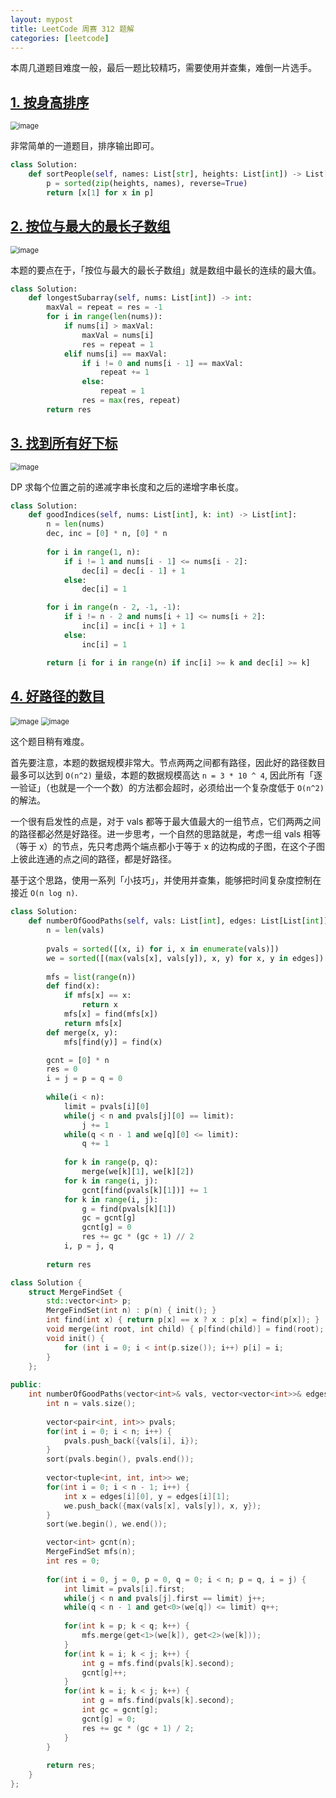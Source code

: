 ```yaml
---
layout: mypost
title: LeetCode 周赛 312 题解
categories: [leetcode]
---
```


本周几道题目难度一般，最后一题比较精巧，需要使用并查集，难倒一片选手。

## [1. 按身高排序](https://leetcode.cn/problems/sort-the-people/)

<img src="../../posts/2022-leetcode/lc-wk-312-p1.png" alt="image" style="zoom:80%;" />

非常简单的一道题目，排序输出即可。

```py
class Solution:
    def sortPeople(self, names: List[str], heights: List[int]) -> List[str]:
        p = sorted(zip(heights, names), reverse=True)
        return [x[1] for x in p]
```

## [2. 按位与最大的最长子数组](https://leetcode.cn/problems/longest-subarray-with-maximum-bitwise-and/)

<img src="../../posts/2022-leetcode/lc-wk-312-p2.png" alt="image" style="zoom:80%;" />

本题的要点在于，「按位与最大的最长子数组」就是数组中最长的连续的最大值。

```py
class Solution:
    def longestSubarray(self, nums: List[int]) -> int:
        maxVal = repeat = res = -1
        for i in range(len(nums)):
            if nums[i] > maxVal:
                maxVal = nums[i]
                res = repeat = 1
            elif nums[i] == maxVal:
                if i != 0 and nums[i - 1] == maxVal:
                    repeat += 1
                else:
                    repeat = 1
                res = max(res, repeat)
        return res
```

## [3. 找到所有好下标](https://leetcode.cn/problems/find-all-good-indices/)

<img src="../../posts/2022-leetcode/lc-wk-312-p3.png" alt="image" style="zoom:80%;" />

DP 求每个位置之前的递减字串长度和之后的递增字串长度。

```py
class Solution:
    def goodIndices(self, nums: List[int], k: int) -> List[int]:
        n = len(nums)
        dec, inc = [0] * n, [0] * n
        
        for i in range(1, n):
            if i != 1 and nums[i - 1] <= nums[i - 2]:
                dec[i] = dec[i - 1] + 1
            else:
                dec[i] = 1

        for i in range(n - 2, -1, -1):
            if i != n - 2 and nums[i + 1] <= nums[i + 2]:            
                inc[i] = inc[i + 1] + 1
            else:
                inc[i] = 1

        return [i for i in range(n) if inc[i] >= k and dec[i] >= k]
```

## [4. 好路径的数目](https://leetcode.cn/problems/number-of-good-paths/)

<img src="../../posts/2022-leetcode/lc-wk-312-p4-1.png" alt="image" style="zoom:80%;" />
<img src="../../posts/2022-leetcode/lc-wk-312-p4-2.png" alt="image" style="zoom:80%;" />

这个题目稍有难度。

首先要注意，本题的数据规模非常大。节点两两之间都有路径，因此好的路径数目最多可以达到 `O(n^2)` 量级，本题的数据规模高达 `n = 3 * 10 ^ 4`, 因此所有「逐一验证」（也就是一个一个数）的方法都会超时，必须给出一个复杂度低于 `O(n^2)` 的解法。

一个很有启发性的点是，对于 vals 都等于最大值最大的一组节点，它们两两之间的路径都必然是好路径。进一步思考，一个自然的思路就是，考虑一组 vals 相等（等于 x）的节点，先只考虑两个端点都小于等于 x 的边构成的子图，在这个子图上彼此连通的点之间的路径，都是好路径。

基于这个思路，使用一系列「小技巧」，并使用并查集，能够把时间复杂度控制在接近 `O(n log n)`.

```py
class Solution:
    def numberOfGoodPaths(self, vals: List[int], edges: List[List[int]]) -> int:
        n = len(vals)
        
        pvals = sorted([(x, i) for i, x in enumerate(vals)])
        we = sorted([(max(vals[x], vals[y]), x, y) for x, y in edges])
        
        mfs = list(range(n))
        def find(x):
            if mfs[x] == x:
                return x
            mfs[x] = find(mfs[x])
            return mfs[x]
        def merge(x, y):
            mfs[find(y)] = find(x)

        gcnt = [0] * n
        res = 0
        i = j = p = q = 0
        
        while(i < n):
            limit = pvals[i][0]
            while(j < n and pvals[j][0] == limit):
                j += 1
            while(q < n - 1 and we[q][0] <= limit):
                q += 1
            
            for k in range(p, q):
                merge(we[k][1], we[k][2])
            for k in range(i, j):
                gcnt[find(pvals[k][1])] += 1
            for k in range(i, j):
                g = find(pvals[k][1])
                gc = gcnt[g]
                gcnt[g] = 0
                res += gc * (gc + 1) // 2
            i, p = j, q
        
        return res
```

```cpp
class Solution {
    struct MergeFindSet {
        std::vector<int> p;
        MergeFindSet(int n) : p(n) { init(); }
        int find(int x) { return p[x] == x ? x : p[x] = find(p[x]); }
        void merge(int root, int child) { p[find(child)] = find(root); }
        void init() {
            for (int i = 0; i < int(p.size()); i++) p[i] = i;
        }
    };
    
public:
    int numberOfGoodPaths(vector<int>& vals, vector<vector<int>>& edges) {
        int n = vals.size();
        
        vector<pair<int, int>> pvals;
        for(int i = 0; i < n; i++) {
            pvals.push_back({vals[i], i});
        }
        sort(pvals.begin(), pvals.end());
        
        vector<tuple<int, int, int>> we;
        for(int i = 0; i < n - 1; i++) {
            int x = edges[i][0], y = edges[i][1];
            we.push_back({max(vals[x], vals[y]), x, y});
        }
        sort(we.begin(), we.end());

        vector<int> gcnt(n);
        MergeFindSet mfs(n);
        int res = 0;
        
        for(int i = 0, j = 0, p = 0, q = 0; i < n; p = q, i = j) {
            int limit = pvals[i].first;
            while(j < n and pvals[j].first == limit) j++;
            while(q < n - 1 and get<0>(we[q]) <= limit) q++;
            
            for(int k = p; k < q; k++) {
                mfs.merge(get<1>(we[k]), get<2>(we[k]));
            }
            for(int k = i; k < j; k++) {
                int g = mfs.find(pvals[k].second);
                gcnt[g]++;
            }
            for(int k = i; k < j; k++) {
                int g = mfs.find(pvals[k].second);
                int gc = gcnt[g];
                gcnt[g] = 0;
                res += gc * (gc + 1) / 2;
            }
        }
        
        return res;
    }
};
```